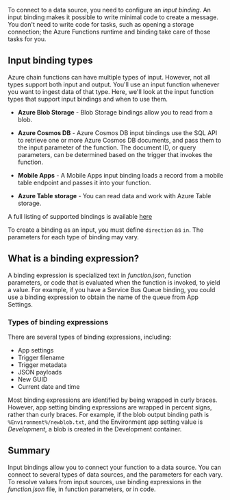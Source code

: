 To connect to a data source, you need to configure an *input binding*. An input binding makes it possible to write minimal code to create a message. You don't need to write code for tasks, such as opening a storage connection; the Azure Functions runtime and binding take care of those tasks for you.

## Input binding types

Azure chain functions can have multiple types of input. However, not all types support both input and output. You'll use an input function whenever you want to ingest data of that type. Here, we'll look at the input function types that support input bindings and when to use them.

- **Azure Blob Storage** - Blob Storage bindings allow you to read from a blob.

- **Azure Cosmos DB** - Azure Cosmos DB input bindings use the SQL API to retrieve one or more Azure Cosmos DB documents, and pass them to the input parameter of the function. The document ID, or query parameters, can be determined based on the trigger that invokes the function.

- **Mobile Apps** - A Mobile Apps input binding loads a record from a mobile table endpoint and passes it into your function.

- **Azure Table storage** - You can read data and work with Azure Table storage.

A full listing of supported bindings is available <a href="https://docs.microsoft.com/azure/azure-functions/functions-triggers-bindings?tabs=csharp#supported-bindings" data-linktype="external" target="az-portal">here<span class="docon docon-navigate-external" aria-hidden="true"></span></a>

To create a binding as an input, you must define `direction` as `in`. The parameters for each type of binding may vary.

## What is a binding expression?

A binding expression is specialized text in *function.json*, function parameters, or code that is evaluated when the function is invoked, to yield a value. For example, if you have a Service Bus Queue binding, you could use a binding expression to obtain the name of the queue from App Settings.

### Types of binding expressions

There are several types of binding expressions, including:

- App settings
- Trigger filename
- Trigger metadata
- JSON payloads
- New GUID
- Current date and time

Most binding expressions are identified by being wrapped in curly braces. However, app setting binding expressions are wrapped in percent signs, rather than curly braces. For example, if the blob output binding path is `%Environment%/newblob.txt`, and the Environment app setting value is *Development*, a blob is created in the Development container.

## Summary

Input bindings allow you to connect your function to a data source. You can connect to several types of data sources, and the parameters for each vary. To resolve values from input sources, use binding expressions in the *function.json* file, in function parameters, or in code.
